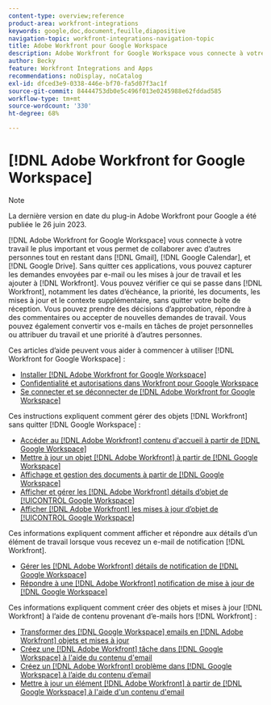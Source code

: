 ```yaml
---
content-type: overview;reference
product-area: workfront-integrations
keywords: google,doc,document,feuille,diapositive
navigation-topic: workfront-integrations-navigation-topic
title: Adobe Workfront pour Google Workspace
description: Adobe Workfront for Google Workspace vous connecte à votre travail le plus important et vous permet de collaborer avec d’autres personnes tout en restant dans Gmail, le calendrier Google et Google Drive. Sans quitter ces applications, vous pouvez capturer les demandes envoyées par e-mail ou les mises à jour de travail et les ajouter à Workfront. Vous pouvez vérifier ce qui se passe dans Workfront, notamment les dates d’échéance, la priorité, les documents, les mises à jour et le contexte supplémentaire, sans quitter votre boîte de réception. Vous pouvez prendre des décisions d’approbation, répondre à des commentaires ou accepter de nouvelles demandes de travail. Vous pouvez également convertir vos e-mails en tâches de projet personnelles ou attribuer du travail et une priorité à d’autres personnes.
author: Becky
feature: Workfront Integrations and Apps
recommendations: noDisplay, noCatalog
exl-id: dfced3e9-0338-446e-bf70-fa5d07f3ac1f
source-git-commit: 84444753db0e5c496f013e0245988e62fddad585
workflow-type: tm+mt
source-wordcount: '330'
ht-degree: 68%

---
```


# [!DNL Adobe Workfront for Google Workspace]

>[!NOTE]
>
>La dernière version en date du plug-in Adobe Workfront pour Google a été publiée le 26 juin 2023.

[!DNL Adobe Workfront for Google Workspace] vous connecte à votre travail le plus important et vous permet de collaborer avec d’autres personnes tout en restant dans [!DNL Gmail], [!DNL Google Calendar], et [!DNL Google Drive]. Sans quitter ces applications, vous pouvez capturer les demandes envoyées par e-mail ou les mises à jour de travail et les ajouter à [!DNL Workfront]. Vous pouvez vérifier ce qui se passe dans [!DNL Workfront], notamment les dates d’échéance, la priorité, les documents, les mises à jour et le contexte supplémentaire, sans quitter votre boîte de réception. Vous pouvez prendre des décisions d’approbation, répondre à des commentaires ou accepter de nouvelles demandes de travail. Vous pouvez également convertir vos e-mails en tâches de projet personnelles ou attribuer du travail et une priorité à d’autres personnes.

Ces articles d’aide peuvent vous aider à commencer à utiliser [!DNL Workfront for Google Workspace] :

* [Installer  [!DNL Adobe Workfront for Google Workspace]](../../workfront-integrations-and-apps/workfront-for-g-suite/install-workfront-for-gsuite.md)
* [Confidentialité et autorisations dans Workfront pour Google Workspace](../../workfront-integrations-and-apps/workfront-for-g-suite/privacy-and-permissions-in-g-suite.md)
* [Se connecter et se déconnecter de  [!DNL Adobe Workfront for Google Workspace]](../../workfront-integrations-and-apps/workfront-for-g-suite/log-in-and-out-wf-for-gsuite.md)

Ces instructions expliquent comment gérer des objets [!DNL Workfront] sans quitter [!DNL Google Workspace] :

* [Accéder au  [!DNL Adobe Workfront] contenu d&#39;accueil à partir de [!DNL Google Workspace]](../../workfront-integrations-and-apps/workfront-for-g-suite/access-wf-home-content-from-g-suite.md)
* [Mettre à jour un objet  [!DNL Adobe Workfront]  à partir de [!DNL Google Workspace]](../../workfront-integrations-and-apps/workfront-for-g-suite/update-a-workfront-object-in-gsuite.md)
* [Affichage et gestion des documents à partir de [!DNL Google Workspace]](../../workfront-integrations-and-apps/workfront-for-g-suite/view-and-manage-documents-in-gsuite.md)
* [Afficher et gérer les  [!DNL Adobe Workfront] détails d’objet de [!UICONTROL Google Workspace]](../../workfront-integrations-and-apps/workfront-for-g-suite/view-manage-work-item-details-in-gsuite.md)
* [Afficher [!DNL Adobe Workfront] les mises à jour d’objet de [!UICONTROL Google Workspace]](../../workfront-integrations-and-apps/workfront-for-g-suite/view-object-updates-in-gsuite.md)

Ces informations expliquent comment afficher et répondre aux détails d’un élément de travail lorsque vous recevez un e-mail de notification [!DNL Workfront].

* [Gérer les  [!DNL Adobe Workfront] détails de notification de [!DNL Google Workspace]](../../workfront-integrations-and-apps/workfront-for-g-suite/manage-wf-email-notification-details-in-gsuite.md)
* [Répondre à une  [!DNL Adobe Workfront] notification de mise à jour de [!DNL Google Workspace]](../../workfront-integrations-and-apps/workfront-for-g-suite/reply-to-wf-update-notification-from-gsuite.md)

Ces informations expliquent comment créer des objets et mises à jour [!DNL Workfront] à l’aide de contenu provenant d’e-mails hors [!DNL Workfront] :

* [Transformer des  [!DNL Google Workspace] emails en  [!DNL Adobe Workfront]  objets et mises à jour](../../workfront-integrations-and-apps/workfront-for-g-suite/turn-gsuite-emails-into-wf-objects-and-updates.md)
* [Créez une  [!DNL Adobe Workfront] tâche dans [!DNL Google Workspace] à l&#39;aide du contenu d&#39;email](../../workfront-integrations-and-apps/workfront-for-g-suite/create-wf-task-in-gsuite-using-email-content.md)
* [Créez un  [!DNL Adobe Workfront] problème dans [!DNL Google Workspace] à l’aide du contenu d’email](../../workfront-integrations-and-apps/workfront-for-g-suite/create-wf-issue-in-g-suite-using-email-content.md)
* [Mettre à jour un élément  [!DNL Adobe Workfront] à partir de [!DNL Google Workspace]  à l&#39;aide d&#39;un contenu d&#39;email](../../workfront-integrations-and-apps/workfront-for-g-suite/update-wf-item-using-email-content.md)
